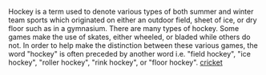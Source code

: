 Hockey is a term used to denote various types of both summer and winter team sports which originated on either an outdoor field, sheet of ice, or dry floor such as in a gymnasium.
There are many types of hockey. Some games make the use of skates, either wheeled, or bladed while others do not. In order to help make the distinction between these various games, the word "hockey" is often preceded by another word i.e. "field hockey", "ice hockey", "roller hockey", "rink hockey", or "floor hockey".
[cricket](Cricket.md)